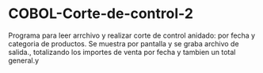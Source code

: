 # COBOL-Corte-de-control-2
Programa para leer arrchivo y realizar corte de control anidado: por fecha y categoria de productos. Se muestra por pantalla y se graba archivo de salida., totalizando los importes de venta por fecha y tambien un total general.y 
